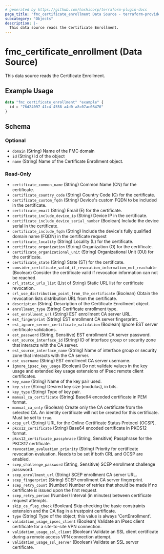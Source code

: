 ```yaml
---
# generated by https://github.com/hashicorp/terraform-plugin-docs
page_title: "fmc_certificate_enrollment Data Source - terraform-provider-fmc"
subcategory: "Objects"
description: |-
  This data source reads the Certificate Enrollment.
---
```


# fmc_certificate_enrollment (Data Source)

This data source reads the Certificate Enrollment.

## Example Usage

```terraform
data "fmc_certificate_enrollment" "example" {
  id = "76d24097-41c4-4558-a4d0-a8c07ac08470"
}
```

<!-- schema generated by tfplugindocs -->
## Schema

### Optional

- `domain` (String) Name of the FMC domain
- `id` (String) Id of the object
- `name` (String) Name of the Certificate Enrollment object.

### Read-Only

- `certificate_common_name` (String) Common Name (CN) for the certificate.
- `certificate_country_code` (String) Country Code (C) for the certificate.
- `certificate_custom_fqdn` (String) Device's custom FQDN to be included in the certificate.
- `certificate_email` (String) Email (E) for the certificate.
- `certificate_include_device_ip` (String) Device IP in the certificate.
- `certificate_include_device_serial_number` (Boolean) Include the device serial in the certificate.
- `certificate_include_fqdn` (String) Include the device's fully qualified domain name (FQDN) in the certificate request
- `certificate_locality` (String) Locality (L) for the certificate.
- `certificate_organization` (String) Organization (O) for the certificate.
- `certificate_organizational_unit` (String) Organizational Unit (OU) for the certificate.
- `certificate_state` (String) State (ST) for the certificate.
- `consider_certificate_valid_if_revocation_information_not_reachable` (Boolean) Consider the certificate valid if revocation information can not be reached.
- `crl_static_urls_list` (List of String) Static URL list for certificate revocation.
- `crl_use_distribution_point_from_the_certificate` (Boolean) Obtain the revocation lists distribution URL from the certificate.
- `description` (String) Description of the Certificate Enrollment object.
- `enrollment_type` (String) Certificate enrollment type.
- `est_enrollment_url` (String) EST enrollment CA server URL.
- `est_fingerprint` (String) EST enrollment CA server fingerprint.
- `est_ignore_server_certificate_validation` (Boolean) Ignore EST server certificate validations.
- `est_password` (String, Sensitive) EST enrollment CA server password.
- `est_source_interface_id` (String) ID of interface group or security zone that interacts with the CA server.
- `est_source_interface_name` (String) Name of interface group or security zone that interacts with the CA server.
- `est_username` (String) EST enrollment CA server username.
- `ignore_ipsec_key_usage` (Boolean) Do not validate values in the key usage and extended key usage extensions of IPsec remote client certificates.
- `key_name` (String) Name of the key pair used.
- `key_size` (String) Desired key size (modulus), in bits.
- `key_type` (String) Type of key pair.
- `manual_ca_certificate` (String) Base64 encoded certificate in PEM format.
- `manual_ca_only` (Boolean) Create only the CA certificate from the selected CA. An identity certificate will not be created for this certificate. Must be set to `true`.
- `ocsp_url` (String) URL for the Online Certificate Status Protocol (OCSP).
- `pkcs12_certificate` (String) Base64 encoded certificate in PKCS12 format.
- `pkcs12_certificate_passphrase` (String, Sensitive) Passphrase for the PKCS12 certificate.
- `revocation_evaluation_priority` (String) Priority for certificate revocation evaluation. Needs to be set if both CRL and OCSP are enabled.
- `scep_challenge_password` (String, Sensitive) SCEP enrollment challenge password.
- `scep_enrollment_url` (String) SCEP enrollment CA server URL.
- `scep_fingerprint` (String) SCEP enrollment CA server fingerprint.
- `scep_retry_count` (Number) Number of retries that should be made if no certificate is issued upon the first request.
- `scep_retry_period` (Number) Interval (in minutes) between certificate request attempts.
- `skip_ca_flag_check` (Boolean) Skip checking the basic constraints extension and the CA flag in a trustpoint certificate.
- `type` (String) Type of the object; this value is always 'CertEnrollment'.
- `validation_usage_ipsec_client` (Boolean) Validate an IPsec client certificate for a site-to-site VPN connection.
- `validation_usage_ssl_client` (Boolean) Validate an SSL client certificate during a remote access VPN connection attempt.
- `validation_usage_ssl_server` (Boolean) Validate an SSL server certificate.
